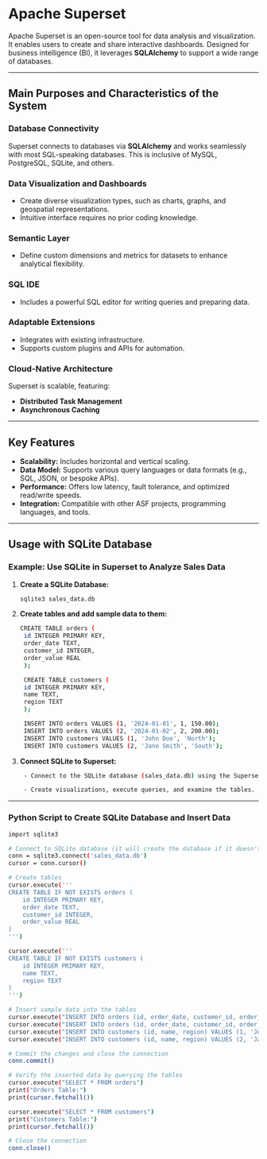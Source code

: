 # Apache Superset

Apache Superset is an open-source tool for data analysis and visualization. It enables users to create and share interactive dashboards. Designed for business intelligence (BI), it leverages **SQLAlchemy** to support a wide range of databases.

---

## Main Purposes and Characteristics of the System

### Database Connectivity
Superset connects to databases via **SQLAlchemy** and works seamlessly with most SQL-speaking databases. This is inclusive of MySQL, PostgreSQL, SQLite, and others.

### Data Visualization and Dashboards
- Create diverse visualization types, such as charts, graphs, and geospatial representations.  
- Intuitive interface requires no prior coding knowledge.

### Semantic Layer
- Define custom dimensions and metrics for datasets to enhance analytical flexibility.

### SQL IDE
- Includes a powerful SQL editor for writing queries and preparing data.

### Adaptable Extensions
- Integrates with existing infrastructure.  
- Supports custom plugins and APIs for automation.

### Cloud-Native Architecture
Superset is scalable, featuring:
- **Distributed Task Management**  
- **Asynchronous Caching**

---

## Key Features

- **Scalability:** Includes horizontal and vertical scaling.  
- **Data Model:** Supports various query languages or data formats (e.g., SQL, JSON, or bespoke APIs).  
- **Performance:** Offers low latency, fault tolerance, and optimized read/write speeds.  
- **Integration:** Compatible with other ASF projects, programming languages, and tools.  

---

## Usage with SQLite Database

### Example: Use SQLite in Superset to Analyze Sales Data

1. **Create a SQLite Database:**
   ```bash
   sqlite3 sales_data.db

2. **Create tables and add sample data to them:**
   ```bash 
   CREATE TABLE orders (
    id INTEGER PRIMARY KEY,
    order_date TEXT,
    customer_id INTEGER,
    order_value REAL
    );

    CREATE TABLE customers (
    id INTEGER PRIMARY KEY,
    name TEXT,
    region TEXT
    );

    INSERT INTO orders VALUES (1, '2024-01-01', 1, 150.00);
    INSERT INTO orders VALUES (2, '2024-01-02', 2, 200.00);
    INSERT INTO customers VALUES (1, 'John Doe', 'North');
    INSERT INTO customers VALUES (2, 'Jane Smith', 'South');

3. **Connect SQLite to Superset:**
   ```bash 
    - Connect to the SQLite database (sales_data.db) using the Superset interface.

    - Create visualizations, execute queries, and examine the tables.

---
### Python Script to Create SQLite Database and Insert Data

```bash
import sqlite3

# Connect to SQLite database (it will create the database if it doesn't exist)
conn = sqlite3.connect('sales_data.db')
cursor = conn.cursor()

# Create tables
cursor.execute('''
CREATE TABLE IF NOT EXISTS orders (
    id INTEGER PRIMARY KEY,
    order_date TEXT,
    customer_id INTEGER,
    order_value REAL
)
''')

cursor.execute('''
CREATE TABLE IF NOT EXISTS customers (
    id INTEGER PRIMARY KEY,
    name TEXT,
    region TEXT
)
''')

# Insert sample data into the tables
cursor.execute("INSERT INTO orders (id, order_date, customer_id, order_value) VALUES (1, '2024-01-01', 1, 150.00)")
cursor.execute("INSERT INTO orders (id, order_date, customer_id, order_value) VALUES (2, '2024-01-02', 2, 200.00)")
cursor.execute("INSERT INTO customers (id, name, region) VALUES (1, 'John Doe', 'North')")
cursor.execute("INSERT INTO customers (id, name, region) VALUES (2, 'Jane Smith', 'South')")

# Commit the changes and close the connection
conn.commit()

# Verify the inserted data by querying the tables
cursor.execute("SELECT * FROM orders")
print("Orders Table:")
print(cursor.fetchall())

cursor.execute("SELECT * FROM customers")
print("Customers Table:")
print(cursor.fetchall())

# Close the connection
conn.close()
